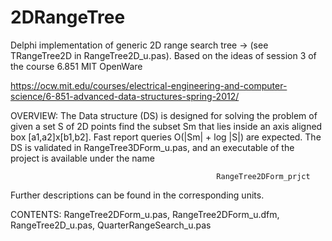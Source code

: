 # 2DRangeTree

Delphi implementation of generic 2D range search tree -> (see TRangeTree2D<TKey> in RangeTree2D_u.pas). Based on the ideas of session 3 of the course 6.851 MIT OpenWare

https://ocw.mit.edu/courses/electrical-engineering-and-computer-science/6-851-advanced-data-structures-spring-2012/

OVERVIEW: The Data structure (DS) is designed for solving the problem of given a set S of 2D points find the subset Sm that lies inside an axis aligned box [a1,a2]x[b1,b2]. Fast report queries O(|Sm| + log |S|) are expected. The DS is validated in RangeTree3DForm_u.pas, and an executable of the project is available under the name
                  
                                                  RangeTree2DForm_prjct
                                            
Further descriptions can be found in the corresponding units.

CONTENTS: RangeTree2DForm_u.pas, RangeTree2DForm_u.dfm, RangeTree2D_u.pas, QuarterRangeSearch_u.pas
